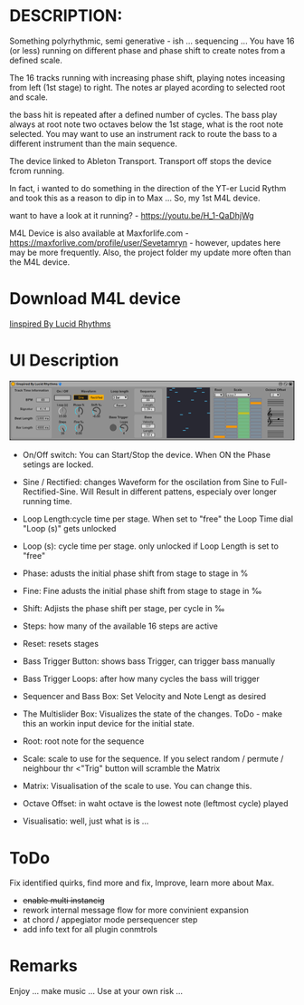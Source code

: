 # DESCRIPTION:

Something polyrhythmic, semi generative - ish ... sequencing ... You have 16 (or less) running on different phase and phase shift to create notes from a defined scale.

The 16 tracks running with increasing phase shift, playing notes inceasing from left (1st stage) to right. The notes ar played acording to selected root and scale.

the bass hit is repeated after a defined number of cycles. The bass play always at root note two octaves below the 1st stage, what is the root note selected. You may want to use an instrument rack to route the bass to a different instrument than the main sequence.

The device linked to Ableton Transport. Transport off stops the device fcrom running.

In fact, i wanted to do something in the direction of the YT-er Lucid Rythm and took this as a reason to dip in to Max ... So, my 1st M4L device.

want to have a look at it running? - https://youtu.be/H_1-QaDhjWg

M4L Device is also available at Maxforlife.com - https://maxforlive.com/profile/user/Sevetamryn - however, updates here may be more frequently. Also, the project folder my update more often than the M4L device.

# Download M4L device

[Iinspired By Lucid Rhythms](<./M4L-Devices/Iinspired By Lucid Rhythms/Iinspired By Lucid Rhythms.amxd>)

# UI Description

![Screenshot](./Device-Screenshot.png)

- On/Off switch: You can Start/Stop the device. When ON the Phase setings are locked.
- Sine / Rectified: changes Waveform for the oscilation from Sine to Full-Rectified-Sine. Will Result in different pattens, especialy over longer running time.
- Loop Length:cycle time per stage. When set to "free" the Loop Time dial "Loop (s)" gets unlocked
- Loop (s): cycle time per stage. only unlocked if Loop Length is set to "free"
- Phase: adusts the initial phase shift from stage to stage in %
- Fine: Fine adusts the initial phase shift from stage to stage in ‰
- Shift: Adjists the phase shift per stage, per cycle in ‰
- Steps: how many of the available 16 steps are active
- Reset: resets stages
- Bass Trigger Button: shows bass Trigger, can trigger bass manually
- Bass Trigger Loops: after how many cycles the bass will trigger
- Sequencer and Bass Box: Set Velocity and Note Lengt as desired

- The Multislider Box: Visualizes the state of the changes. ToDo - make this an  workin input device for the initial state. 

- Root: root note for the sequence
- Scale: scale to use for the sequence. If you select random / permute / neighbour thr <"Trig" button will scramble the Matrix
- Matrix: Visualisation of the scale to use. You can change this.
- Octave Offset: in waht octave is the lowest note (leftmost cycle) played

- Visualisatio: well, just what is is ...

# ToDo

Fix identified quirks, find more and fix, Improve, learn more about Max.
- ~~enable multi instancig~~
- rework internal message flow for more convinient expansion
- at chord / appegiator mode persequencer step
- add info text for all plugin conmtrols

# Remarks

Enjoy ... make music ... Use at your own risk ... 


